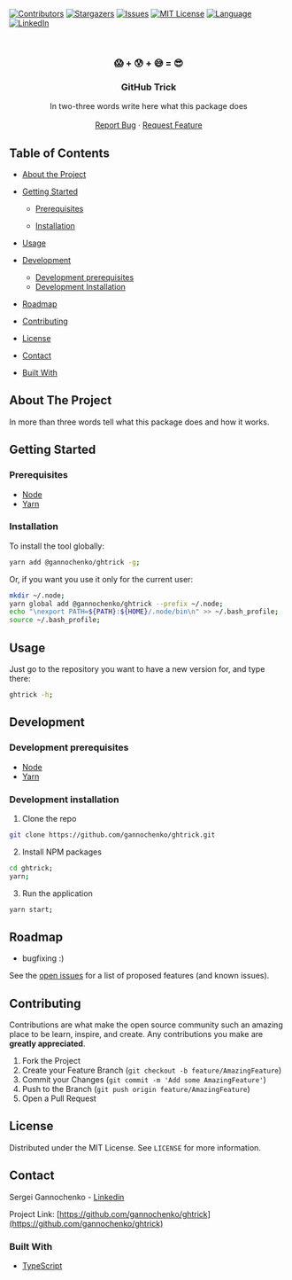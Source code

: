 <!-- PROJECT SHIELDS -->
<!--
*** Reference links are enclosed in brackets [ ] instead of parentheses ( ).
*** See the bottom of this document for the declaration of the reference variables
*** for contributors-url, forks-url, etc. This is an optional, concise syntax you may use.
*** https://www.markdownguide.org/basic-syntax/#reference-style-links
-->
[![Contributors][contributors-shield]][contributors-url]
[![Stargazers][stars-shield]][stars-url]
[![Issues][issues-shield]][issues-url]
[![MIT License][license-shield]][license-url]
[![Language][language-shield]][language-url]
[![LinkedIn][linkedin-shield]][linkedin-url]


<!-- PROJECT LOGO -->
<br />
<p align="center">
  <!--
  <a href="https://github.com/gannochenko/ghtrick">
    <img src="images/logo.png" alt="Logo" width="80" height="80">
  </a>
  -->

  <h3 align="center">😱 + 😰 + 😅 = 😎</h3>
  <h3 align="center">GitHub Trick</h3>

  <p align="center">
    In two-three words write here what this package does
    <!--
    <br />
    <a href="https://github.com/gannochenko/ghtrick"><strong>Explore the docs »</strong></a>
    -->
    <br />
    <br />
    <!--
    <a href="https://gannochenko.github.io/ghtrick">View Demo</a>
    ·
    -->
    <a href="https://github.com/gannochenko/ghtrick/issues">Report Bug</a>
    ·
    <a href="https://github.com/gannochenko/ghtrick/issues">Request Feature</a>
  </p>
</p>



<!-- TABLE OF CONTENTS -->
## Table of Contents

* [About the Project](#about-the-project)
* [Getting Started](#getting-started)
  * [Prerequisites](#prerequisites)

  * [Installation](#installation)

* [Usage](#usage)
* [Development](#development)
  * [Development prerequisites](#development-prerequisites)
  * [Development Installation](#development-installation)
* [Roadmap](#roadmap)
* [Contributing](#contributing)
* [License](#license)
* [Contact](#contact)
* [Built With](#built-with)



<!-- ABOUT THE PROJECT -->
## About The Project

<!--
[![Preview Screen Shot][product-screenshot]](https://example.com)
-->

In more than three words tell what this package does and how it works.

<!-- GETTING STARTED -->
## Getting Started

### Prerequisites

* [Node](https://nodesource.com/blog/installing-node-js-tutorial-using-nvm-on-mac-os-x-and-ubuntu/)
* [Yarn](https://yarnpkg.com/lang/en/docs/install/)


### Installation

To install the tool globally:

~~~bash
yarn add @gannochenko/ghtrick -g;
~~~

Or, if you want you use it only for the current user:

~~~bash
mkdir ~/.node;
yarn global add @gannochenko/ghtrick --prefix ~/.node;
echo "\nexport PATH=${PATH}:${HOME}/.node/bin\n" >> ~/.bash_profile;
source ~/.bash_profile;
~~~


<!-- USAGE -->
## Usage


Just go to the repository you want to have a new version for, and type there:

~~~bash
ghtrick -h;
~~~


<!-- DEVELOPMENT -->
## Development

### Development prerequisites

* [Node](https://nodesource.com/blog/installing-node-js-tutorial-using-nvm-on-mac-os-x-and-ubuntu/)
* [Yarn](https://yarnpkg.com/lang/en/docs/install/)

### Development installation

1. Clone the repo
```sh
git clone https://github.com/gannochenko/ghtrick.git
```
2. Install NPM packages
```sh
cd ghtrick;
yarn;
```
3. Run the application
```sh
yarn start;
```

<!-- ROADMAP -->
## Roadmap

* bugfixing :)

See the [open issues](https://github.com/gannochenko/ghtrick/issues) for a list of proposed features (and known issues).

<!-- CONTRIBUTING -->
## Contributing

Contributions are what make the open source community such an amazing place to be learn, inspire, and create. Any contributions you make are **greatly appreciated**.

1. Fork the Project
2. Create your Feature Branch (`git checkout -b feature/AmazingFeature`)
3. Commit your Changes (`git commit -m 'Add some AmazingFeature'`)
4. Push to the Branch (`git push origin feature/AmazingFeature`)
5. Open a Pull Request

<!-- LICENSE -->
## License

Distributed under the MIT License. See `LICENSE` for more information.

<!-- CONTACT -->
## Contact

Sergei Gannochenko - [Linkedin](https://www.linkedin.com/in/gannochenko/)

Project Link: [https://github.com/gannochenko/ghtrick](https://github.com/gannochenko/ghtrick)

<!-- BUILT WITH -->
### Built With

* [TypeScript](http://www.typescriptlang.org/)

<!-- MARKDOWN LINKS & IMAGES -->
<!-- https://www.markdownguide.org/basic-syntax/#reference-style-links -->
[contributors-shield]: https://img.shields.io/github/contributors/gannochenko/ghtrick.svg?style=flat-square
[contributors-url]: https://github.com/gannochenko/ghtrick/graphs/contributors
[language-shield]: https://img.shields.io/github/languages/top/gannochenko/ghtrick.svg?style=flat-square
[language-url]: https://github.com/gannochenko/ghtrick
[forks-shield]: https://img.shields.io/github/forks/gannochenko/ghtrick.svg?style=flat-square
[forks-url]: https://github.com/gannochenko/ghtrick/network/members
[stars-shield]: https://img.shields.io/github/stars/gannochenko/ghtrick.svg?style=flat-square
[stars-url]: https://github.com/gannochenko/ghtrick/stargazers
[issues-shield]: https://img.shields.io/github/issues/gannochenko/ghtrick.svg?style=flat-square
[issues-url]: https://github.com/gannochenko/ghtrick/issues
[license-shield]: https://img.shields.io/github/license/gannochenko/ghtrick.svg?style=flat-square
[license-url]: https://github.com/gannochenko/ghtrick/blob/master/LICENSE.txt
[linkedin-shield]: https://img.shields.io/badge/-LinkedIn-black.svg?style=flat-square&logo=linkedin&colorB=555
[linkedin-url]: https://www.linkedin.com/in/sergey-gannochenko/
[product-screenshot]: images/screenshot.png
